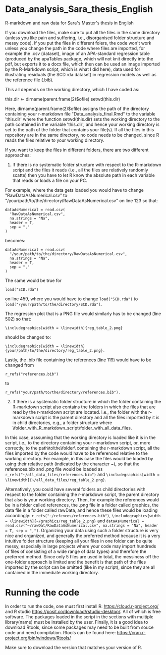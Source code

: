 # Data_analysis_Sara_thesis_English

R-markdown and raw data for Sara's Master's thesis in English

If you download the files, make sure to put all the files in the same directory (unless you like pain and suffering, i.e., disorganised folder structure and messy code).
If you put the files in different folers, the code won't work unless you change the path in the code where files are imported, for example the .csv (dataset), image of an APA-standard regression table (produced by the apaTables package, which will not knit directly into the pdf, but exports it to a docx file, which then can be used an image imported by the R-Markdown script, which is what I did here), data used for illustrating residuals (the SCD.rda dataset) in regression models as well as the reference file (.bib). 

This all depends on the working directory, which I have coded as: 

this.dir <- dirname(parent.frame(2)$ofile)
setwd(this.dir)

Here, dirname(parent.frame(2)$ofile) assigns the path of the directory containing your r-markdown file "Data_analysis_final.Rmd" to the variable
'this.dir' where the function setwd(this.dir) sets the working directory to the path contained in the variable 'this.dir', and hence your working directory is set to the path of the folder that contains your file(s). If all the files in this repository are in the same directory, no code needs to be changed, since R reads the files relative to your working directory.

If you want to keep the files in different folders, there are two different approaches:

1) If there is no systematic folder structure with respect to the R-markdown script and the files it reads (i.e., all the files are relatively randomly scatte) then you have to let R know the absolute path in each variable that reads or loads a file on your PC.

For example, where the data gets loaded you would have to change
"RawDataAsNumerical.csv" to "/your/path/to/the/directory/RawDataAsNumerical.csv" on line 123 so that:
```
dataAsNumerical = read.csv(
  "RawDataAsNumerical.csv",
  na.strings = "Na",
  header = T,
  sep = ","
)
```
becomes:
```
dataAsNumerical = read.csv(
  "/your/path/to/the/directory/RawDataAsNumerical.csv",
  na.strings = "Na",
  header = T,
  sep = ","
)
```
The same would be true for
```
load("SCD.rda")
```
on line 459, where you would have to change `load("SCD.rda")` to `load("/your/path/to/the/directory/SCD.rda")`.

The regression plot that is a PNG file would similarly has to be changed (line 502) so that:
```{=tex}
\includegraphics[width = \linewidth]{reg_table_2.png}
```
should be changed to:
```{=tex}
\includegraphics[width = \linewidth]{your/path/to/the/directory/reg_table_2.png}.
```
Lastly, the .bib file containing the references (line 119) would have to be changed from

```
r_refs("references.bib")
```
to
```
r_refs("your/path/to/the/directory/references.bib").
```
2) If there is a systematic folder structure in which the folder containing the R-markdown script also contains the folders in which the files that are read by the r-markdown script are located. I.e., the folder with the r-markdown script is the parent directory and all the files imported by it is in child directories, e.g., a folder structure where \folder_with_R_markdown_script\folder_with_all_data_files. 

In this case, asssuming that the working directory is loaded like it is in the script, i.e., to the directory containing your r-markdown script,  or, more correctly, to the path\to\the\folder\ containing the r-markdown script, all the files imported by the code would have to be referenced relative to the working directory. For example, in this case the files would be loaded by using their relative path (indicated by the character ~), so that the references.bib and .png file would be loaded as `r_refs("~/all_data_files/references.bib")` and 
`\includegraphics[width = \linewidth]{~/all_data_files/reg_table_2.png}`.

Alternatively, you could have several folders as child directories with respect to the folder containing the r-markdown script, the parent directory that also is your  working directory. Then, for example the references would be in a folder called references, the .png file in a folder called graphics, the data file in a folder called rawData, and hence these files would be loading accordingly: `r_refs("~/refences/references.bib")`, `\includegraphics[width = \linewidth]{~/graphics/reg_table_2.png}` and `dataAsNumerical = read.csv("~/rawDat/RawDataAsNumerical.csv", na.strings = "Na", header = T, sep = ",")`. Organizing your data using such a folder structure is very nice and organized, and generally the preferred method because it is a very intuitive folder structure (keeping all your files in one folder can be quite messy, especially in large projects where your code may import hundreds of files of consisting of a wide range of data types) and therefore the preferred method. Since only 5 files are used in total, the messiness off the one-folder approach is limited and the benefit is that path of the files imported by the script can be omitted (like in my script), since they are all contained in the immediate working
directory.

# Running the code

In order to run the code, one must first install R: https://cloud.r-project.org/ and R studio https://posit.co/download/rstudio-desktop/. All of which is free software. The packages loaded in the script in the sections with multiple library(name) must be installed by the user. Finally, it is a good idea to download Rtools, since some packages may need to be built from souce code and need compilation. Rtools can be found here: https://cran.r-project.org/bin/windows/Rtools/

Make sure to download the version that matches your version of R.
